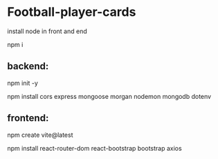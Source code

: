 # Football-player-cards

install node in front and end

npm i 

## backend:

npm init -y

npm install cors express mongoose morgan nodemon mongodb dotenv

## frontend:

npm create vite@latest

npm install react-router-dom react-bootstrap bootstrap axios 
